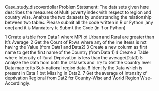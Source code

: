 Case_study_discoverdollar
Problem Statement:
The data sets given here describes the measures of Multi poverty index with respect to region and country wise.
Analyze the two datasets by understanding the relationship between two tables.
Please submit all the code written in R or Python (any one) and it is Mandatory to Submit the Code (in R or Python)

1 Create a table from Data 1 where MPI of Urban and Rural are greater than It’s Average.
2 Get the Count of Rows where any of the line Items is not having the Value (from Data1 and Data2)
3 Create a new column as first name to get the first name of the Country (from Data 1)
4 Create a Table where Intensity of Rural Deprivation is less than the average(Data1)
5 Analyze the Data from both the Datasets and Try to Get the Country level Data map to its Sub-national region data.
6 Identify the Data which is present in Data 1 but Missing in Data2.
7 Get the average of Intensity of deprivation Regional from Dat2 for Country-Wise and World Region Wise-Accordingly.
